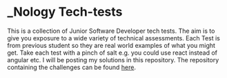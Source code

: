 # _Nology Tech-tests

This is a collection of Junior Software Developer tech tests. The aim is to give you exposure to a wide variety of technical assessments. Each Test is from previous student so they are real world examples of what you might get. Take each test with a pinch of salt e.g. you could use react instead of angular etc.
I will be posting my solutions in this repository. 
The repository containing the challenges can be found [here](https://github.com/nology-tech/tech-tests). 